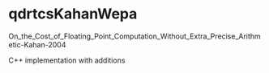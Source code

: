 # qdrtcsKahanWepa
On_the_Cost_of_Floating_Point_Computation_Without_Extra_Precise_Arithmetic-Kahan-2004

C++ implementation with additions